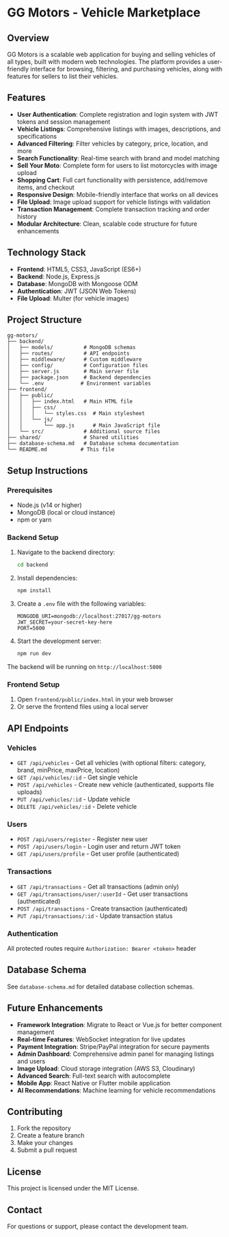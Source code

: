 # GG Motors - Vehicle Marketplace

## Overview

GG Motors is a scalable web application for buying and selling vehicles of all types, built with modern web technologies. The platform provides a user-friendly interface for browsing, filtering, and purchasing vehicles, along with features for sellers to list their vehicles.

## Features

- **User Authentication**: Complete registration and login system with JWT tokens and session management
- **Vehicle Listings**: Comprehensive listings with images, descriptions, and specifications
- **Advanced Filtering**: Filter vehicles by category, price, location, and more
- **Search Functionality**: Real-time search with brand and model matching
- **Sell Your Moto**: Complete form for users to list motorcycles with image upload
- **Shopping Cart**: Full cart functionality with persistence, add/remove items, and checkout
- **Responsive Design**: Mobile-friendly interface that works on all devices
- **File Upload**: Image upload support for vehicle listings with validation
- **Transaction Management**: Complete transaction tracking and order history
- **Modular Architecture**: Clean, scalable code structure for future enhancements

## Technology Stack

- **Frontend**: HTML5, CSS3, JavaScript (ES6+)
- **Backend**: Node.js, Express.js
- **Database**: MongoDB with Mongoose ODM
- **Authentication**: JWT (JSON Web Tokens)
- **File Upload**: Multer (for vehicle images)

## Project Structure

```
gg-motors/
├── backend/
│   ├── models/          # MongoDB schemas
│   ├── routes/          # API endpoints
│   ├── middleware/      # Custom middleware
│   ├── config/          # Configuration files
│   ├── server.js        # Main server file
│   ├── package.json     # Backend dependencies
│   └── .env            # Environment variables
├── frontend/
│   ├── public/
│   │   ├── index.html   # Main HTML file
│   │   ├── css/
│   │   │   └── styles.css  # Main stylesheet
│   │   └── js/
│   │       └── app.js      # Main JavaScript file
│   └── src/             # Additional source files
├── shared/              # Shared utilities
├── database-schema.md   # Database schema documentation
└── README.md           # This file
```

## Setup Instructions

### Prerequisites

- Node.js (v14 or higher)
- MongoDB (local or cloud instance)
- npm or yarn

### Backend Setup

1. Navigate to the backend directory:
   ```bash
   cd backend
   ```

2. Install dependencies:
   ```bash
   npm install
   ```

3. Create a `.env` file with the following variables:
   ```
   MONGODB_URI=mongodb://localhost:27017/gg-motors
   JWT_SECRET=your-secret-key-here
   PORT=5000
   ```

4. Start the development server:
   ```bash
   npm run dev
   ```

The backend will be running on `http://localhost:5000`

### Frontend Setup

1. Open `frontend/public/index.html` in your web browser
2. Or serve the frontend files using a local server

## API Endpoints

### Vehicles
- `GET /api/vehicles` - Get all vehicles (with optional filters: category, brand, minPrice, maxPrice, location)
- `GET /api/vehicles/:id` - Get single vehicle
- `POST /api/vehicles` - Create new vehicle (authenticated, supports file uploads)
- `PUT /api/vehicles/:id` - Update vehicle
- `DELETE /api/vehicles/:id` - Delete vehicle

### Users
- `POST /api/users/register` - Register new user
- `POST /api/users/login` - Login user and return JWT token
- `GET /api/users/profile` - Get user profile (authenticated)

### Transactions
- `GET /api/transactions` - Get all transactions (admin only)
- `GET /api/transactions/user/:userId` - Get user transactions (authenticated)
- `POST /api/transactions` - Create transaction (authenticated)
- `PUT /api/transactions/:id` - Update transaction status

### Authentication
All protected routes require `Authorization: Bearer <token>` header

## Database Schema

See `database-schema.md` for detailed database collection schemas.

## Future Enhancements

- **Framework Integration**: Migrate to React or Vue.js for better component management
- **Real-time Features**: WebSocket integration for live updates
- **Payment Integration**: Stripe/PayPal integration for secure payments
- **Admin Dashboard**: Comprehensive admin panel for managing listings and users
- **Image Upload**: Cloud storage integration (AWS S3, Cloudinary)
- **Advanced Search**: Full-text search with autocomplete
- **Mobile App**: React Native or Flutter mobile application
- **AI Recommendations**: Machine learning for vehicle recommendations

## Contributing

1. Fork the repository
2. Create a feature branch
3. Make your changes
4. Submit a pull request

## License

This project is licensed under the MIT License.

## Contact

For questions or support, please contact the development team.